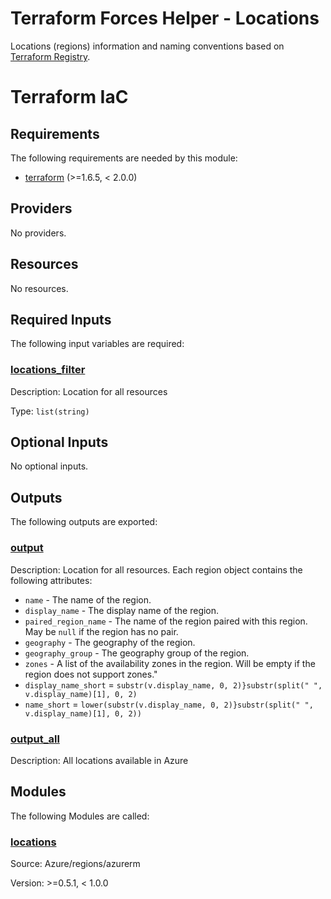 # Terraform Forces Helper - Locations

Locations (regions) information and naming conventions based on [Terraform Registry](https://registry.terraform.io/modules/Azure/regions/azurerm/latest).
<!-- BEGIN_TF_DOCS -->
# Terraform IaC


<!-- markdownlint-disable MD033 -->
## Requirements

The following requirements are needed by this module:

- <a name="requirement_terraform"></a> [terraform](#requirement\_terraform) (>=1.6.5, < 2.0.0)

## Providers

No providers.

## Resources

No resources.

<!-- markdownlint-disable MD013 -->
## Required Inputs

The following input variables are required:

### <a name="input_locations_filter"></a> [locations\_filter](#input\_locations\_filter)

Description: Location for all resources

Type: `list(string)`

## Optional Inputs

No optional inputs.

## Outputs

The following outputs are exported:

### <a name="output_output"></a> [output](#output\_output)

Description: Location for all resources. Each region object contains the following attributes:
* `name` - The name of the region.
* `display_name` - The display name of the region.
* `paired_region_name` - The name of the region paired with this region. May be `null` if the region has no pair.
* `geography` - The geography of the region.
* `geography_group` - The geography group of the region.
* `zones` - A list of the availability zones in the region. Will be empty if the region does not support zones."
* `display_name_short` = `substr(v.display_name, 0, 2)}substr(split(" ", v.display_name)[1], 0, 2)`
* `name_short` = `lower(substr(v.display_name, 0, 2)}substr(split(" ", v.display_name)[1], 0, 2))`

### <a name="output_output_all"></a> [output\_all](#output\_output\_all)

Description: All locations available in Azure

## Modules

The following Modules are called:

### <a name="module_locations"></a> [locations](#module\_locations)

Source: Azure/regions/azurerm

Version: >=0.5.1, < 1.0.0

<!-- END_TF_DOCS -->